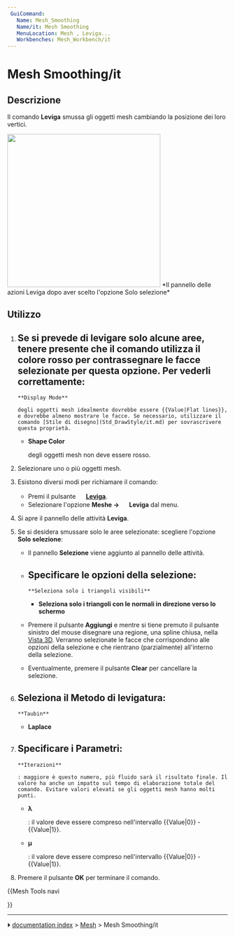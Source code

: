 ```yaml
---
 GuiCommand:
   Name: Mesh_Smoothing
   Name/it: Mesh Smoothing
   MenuLocation: Mesh , Leviga...
   Workbenches: Mesh_Workbench/it
---
```


# Mesh Smoothing/it



## Descrizione

Il comando **Leviga** smussa gli oggetti mesh cambiando la posizione dei loro vertici.

<img alt="" src=images/Meshes_Smooth.jpg  style="width:350px;"> 
*Il pannello delle azioni Leviga dopo aver scelto l'opzione Solo selezione*



## Utilizzo

1.  Se si prevede di levigare solo alcune aree, tenere presente che il comando utilizza il colore rosso per contrassegnare le facce selezionate per questa opzione. Per vederli correttamente:
    -   
        **Display Mode**
        
        degli oggetti mesh idealmente dovrebbe essere {{Value|Flat lines}}, e dovrebbe almeno mostrare le facce. Se necessario, utilizzare il comando [Stile di disegno](Std_DrawStyle/it.md) per sovrascrivere questa proprietà.

    -   
        **Shape Color**
        
        degli oggetti mesh non deve essere rosso.
2.  Selezionare uno o più oggetti mesh.
3.  Esistono diversi modi per richiamare il comando:
    -   Premi il pulsante **<img src="images/Mesh_Smoothing.svg" width=16px> [Leviga](Mesh_Smoothing/it.md)**.
    -   Selezionare l\'opzione **Meshe → <img src="images/Mesh_Smoothing.svg" width=16px> Leviga** dal menu.
4.  Si apre il pannello delle attività **Leviga**.
5.  Se si desidera smussare solo le aree selezionate: scegliere l\'opzione **Solo selezione**:
    -   Il pannello **Selezione** viene aggiunto al pannello delle attività.
    -   Specificare le opzioni della selezione:
        -   
            **Seleziona solo i triangoli visibili**
            

        -   
            **Seleziona solo i triangoli con le normali in direzione verso lo schermo**
            
    -   Premere il pulsante **Aggiungi** e mentre si tiene premuto il pulsante sinistro del mouse disegnare una regione, una spline chiusa, nella [Vista 3D](3D_view/it.md). Verranno selezionate le facce che corrispondono alle opzioni della selezione e che rientrano (parzialmente) all\'interno della selezione.
    -   Eventualmente, premere il pulsante **Clear** per cancellare la selezione.
6.  Seleziona il **Metodo** di levigatura:
    -   
        **Taubin**
        

    -   
        **Laplace**
        
7.  Specificare i **Parametri**:
    -   
        **Iterazioni**
        
        : maggiore è questo numero, più fluido sarà il risultato finale. Il valore ha anche un impatto sul tempo di elaborazione totale del comando. Evitare valori elevati se gli oggetti mesh hanno molti punti.

    -   
        **λ**
        
        : il valore deve essere compreso nell\'intervallo {{Value|0}} - {{Value|1}}.

    -   
        **μ**
        
        : il valore deve essere compreso nell\'intervallo {{Value|0}} - {{Value|1}}.
8.  Premere il pulsante **OK** per terminare il comando.





{{Mesh Tools navi

}}



---
⏵ [documentation index](../README.md) > [Mesh](Mesh_Workbench.md) > Mesh Smoothing/it
